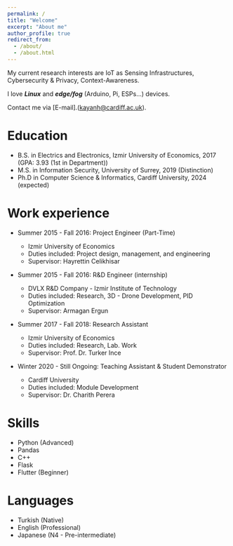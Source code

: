```yaml
---
permalink: /
title: "Welcome"
excerpt: "About me"
author_profile: true
redirect_from: 
  - /about/
  - /about.html
---
```



My current research interests are IoT as Sensing Infrastructures, Cybersecurity & Privacy, Context-Awareness.

I love ***Linux*** and ***edge/fog*** (Arduino, Pi, ESPs...) devices.

Contact me via [E-mail].(kayanh@cardiff.ac.uk).

Education
======
* B.S. in Electrics and Electronics, Izmir University of Economics, 2017 (GPA: 3.93 (1st in Department))
* M.S. in Information Security, University of Surrey, 2019 (Distinction)
* Ph.D in Computer Science & Informatics, Cardiff University, 2024 (expected)

Work experience
======
* Summer 2015 - Fall 2016: Project Engineer (Part-Time)
  * Izmir University of Economics
  * Duties included: Project design, management, and engineering
  * Supervisor: Hayrettin Celikhisar

* Summer 2015 - Fall 2016: R&D Engineer (internship)
  * DVLX R&D Company - Izmir Institute of Technology
  * Duties included: Research, 3D - Drone Development, PID Optimization
  * Supervisor: Armagan Ergun

* Summer 2017 - Fall 2018: Research Assistant
  * Izmir University of Economics
  * Duties included: Research, Lab. Work
  * Supervisor: Prof. Dr. Turker Ince
  
* Winter 2020 - Still Ongoing: Teaching Assistant & Student Demonstrator
  * Cardiff University
  * Duties included: Module Development
  * Supervisor: Dr. Charith Perera 
  
Skills
======
* Python (Advanced)
* Pandas
* C++ 
* Flask 
* Flutter (Beginner)

Languages
======
* Turkish (Native)
* English (Professional)
* Japanese (N4 - Pre-intermediate)
